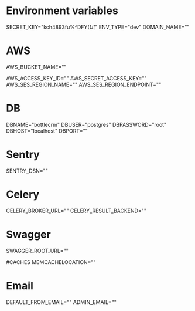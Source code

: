 # Environment variables

SECRET_KEY="kch4893fu%^DFY(*U(*"
ENV_TYPE="dev"
DOMAIN_NAME=""

# AWS
AWS_BUCKET_NAME=""

AWS_ACCESS_KEY_ID=""
AWS_SECRET_ACCESS_KEY=""
AWS_SES_REGION_NAME=""
AWS_SES_REGION_ENDPOINT=""


# DB
DBNAME="bottlecrm"
DBUSER="postgres"
DBPASSWORD="root"
DBHOST="localhost"
DBPORT=""

# Sentry
SENTRY_DSN=""

# Celery
CELERY_BROKER_URL=""
CELERY_RESULT_BACKEND=""

# Swagger
SWAGGER_ROOT_URL=""

#CACHES
MEMCACHELOCATION=""

# Email
DEFAULT_FROM_EMAIL=""
ADMIN_EMAIL=""
